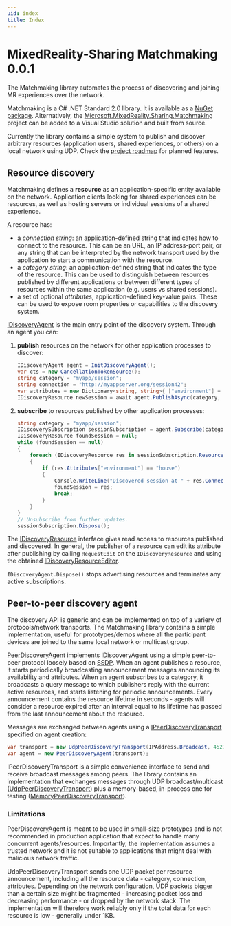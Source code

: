 ```yaml
---
uid: index
title: Index
---
```

# MixedReality-Sharing Matchmaking 0.0.1

The Matchmaking library automates the process of discovering and joining MR experiences over the network.

Matchmaking is a C# .NET Standard 2.0 library. It is available as a [NuGet package](insert_link). Alternatively, the [Microsoft.MixedReality.Sharing.Matchmaking](../) project can be added to a Visual Studio solution and built from source.

Currently the library contains a simple system to publish and discover arbitrary resources (application users, shared experiences, or others) on a local network using UDP. Check the [project roadmap](../../../docs/manual/roadmap.md) for planned features.

## Resource discovery

Matchmaking defines a __resource__ as an application-specific entity available on the network. Application clients looking for shared experiences can be resources, as well as hosting servers or individual sessions of a shared experience.

A resource has:
- a _connection string_: an application-defined string that indicates how to connect to the resource. This can be an URL, an IP address-port pair, or any string that can be interpreted by the network transport used by the application to start a communication with the resource.
- a _category string_: an application-defined string that indicates the type of the resource. This can be used to distinguish between resources published by different applications or between different types of resources within the same application (e.g. users vs shared sessions).
- a set of optional _attributes_, application-defined key-value pairs. These can be used to expose room properties or capabilities to the discovery system.

[IDiscoveryAgent](../src/IDiscoveryAgent.cs) is the main entry point of the discovery system. Through an agent you can:
1. **publish** resources on the network for other application processes to discover:

    ```csharp
    IDiscoveryAgent agent = InitDiscoveryAgent();
    var cts = new CancellationTokenSource();
    string category = "myapp/session";
    string connection = "http://myappserver.org/session42";
    var attributes = new Dictionary<string, string>{ ["environment"] = "house" };
    IDiscoveryResource newSession = await agent.PublishAsync(category, connection, attributes, cts.Token);
    ```
2. **subscribe** to resources published by other application processes:
    
    ```csharp
    string category = "myapp/session";
    IDiscoverySubscription sessionSubscription = agent.Subscribe(category);
    IDiscoveryResource foundSession = null;
    while (foundSession == null)
    {
        foreach (IDiscoveryResource res in sessionSubscription.Resources)
        {
            if (res.Attributes["environment"] == "house")
            {
                Console.WriteLine("Discovered session at " + res.Connection);
                foundSession = res;
                break;
            }
        }
    }
    // Unsubscribe from further updates.
    sessionSubscription.Dispose();
    ```

The [IDiscoveryResource](../src/IDiscoveryResource.cs) interface gives read access to resources published and discovered. In general, the publisher of a resource can edit its attribute after publishing by calling `RequestEdit` on the `IDiscoveryResource` and using the obtained [IDiscoveryResourceEditor](../src/IDiscoveryResource.cs).

`IDiscoveryAgent.Dispose()` stops advertising resources and terminates any active subscriptions.

## Peer-to-peer discovery agent

The discovery API is generic and can be implemented on top of a variery of protocols/network transports. The Matchmaking library contains a simple implementation, useful for prototypes/demos where all the participant devices are joined to the same local network or multicast group.

[PeerDiscoveryAgent](../src/Peer/PeerDiscoveryAgent.cs) implements IDiscoveryAgent using a simple peer-to-peer protocol loosely based on [SSDP](https://tools.ietf.org/html/draft-cai-ssdp-v1-03). When an agent publishes a resource, it starts periodically broadcasting announcement messages announcing its availability and attributes. When an agent subscribes to a category, it broadcasts a query message to which publishers reply with the current active resources, and starts listening for periodic announcements. Every announcement contains the resource lifetime in seconds - agents will consider a resource expired after an interval equal to its lifetime has passed from the last announcement about the resource.

Messages are exchanged between agents using a [IPeerDiscoveryTransport](../src/Peer/PeerDiscoveryTransport.cs) specified on agent creation:
```csharp
var transport = new UdpPeerDiscoveryTransport(IPAddress.Broadcast, 45278);
var agent = new PeerDiscoveryAgent(transport);
```

IPeerDiscoveryTransport is a simple convenience interface to send and receive broadcast messages among peers. The library contains an implementation that exchanges messages through UDP broadcast/multicast ([UdpPeerDiscoveryTransport](../src/Peer/UdpPeerDiscoveryTransport.cs)) plus a memory-based, in-process one for testing ([MemoryPeerDiscoveryTransport](../src/Peer/MemoryPeerDiscoveryTransport.cs)).

### Limitations
PeerDiscoveryAgent is meant to be used in small-size prototypes and is not recommended in production application that expect to handle many concurrent agents/resources. Importantly, the implementation assumes a trusted network and it is not suitable to applications that might deal with malicious network traffic.

UdpPeerDiscoveryTransport sends one UDP packet per resource announcement, including all the resource data - category, connection, attributes. Depending on the network configuration, UDP packets bigger than a certain size might be fragmented - increasing packet loss and decreasing performance - or dropped by the network stack. The implementation will therefore work reliably only if the total data for each resource is low - generally under 1KB.
